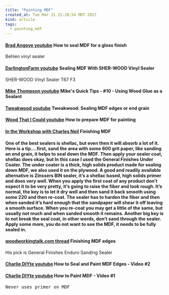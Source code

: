 ```yaml
---
title: "Painting MDF"
created_at: Tue Mar 21 21:28:54 MDT 2017
kind: article
tags:
  - painting_mdf
---
```


<h4>
  <a href="https://www.youtube.com/watch?v=YRPHjUt6Hww" target="_blank">Brad Angove youtube</a>
  How to seal MDF for a gloss finish
</h4>

Behlen vinyl sealer

<h4>
  <a href="https://www.youtube.com/watch?v=8W3CSl-dlys" target="_blank">DarlingtonFarm youtube</a>
  Sealing MDF With SHER-WOOD Vinyl Sealer
</h4>

SHER-WOOD Vinyl Sealer T67 F3

<h4>
  <a href="https://www.youtube.com/watch?v=_o8k31i5nNw" target="_blank">Mike Thompson youtube</a>
  Mike's Quick Tips - #10 - Using Wood Glue as a Sealant
</h4>

<h4>
  <a href="https://www.youtube.com/watch?v=9xn4uM59Rv0&t=4s" target="_blank">Tweakwood youtube</a>
  Tweakwood: Sealing MDF edges or end grain
</h4>

<h4>
  <a href="https://www.youtube.com/watch?v=365NCXLdljY" target="_blank">Wood That I Could youtube</a>
  How to prepare MDF for painting
</h4>

<h4>
  <a href="https://intheworkshop.wordpress.com/2009/01/29/finishing-mdf/" target="_blank">In the Workshop with Charles Neil</a>
  Finishing MDF
<h4>

One of the best sealers is shellac, but even then it will absorb a lot
of it. Here is a tip….first, sand the area with some 600 grit paper,
like sanding an end grain, it helps to seal down the MDF. Then apply
your sealer coat, shellac does okay, but In this case I used the General
Finishes Under Coater. The under coater is a thick, high solids product
made for sealing down MDF, we also used it on the plywood. A good and
readily available alternative is Zinssers BIN sealer, it’s a shellac
based, high solids primer and does very well. When you apply the first
coat of any product don’t expect it to be very pretty, it’s going to
raise the fiber and look rough. It’s normal, the key is to let it dry
well and then sand it back smooth using  some 220 and then re-coat. The
sealer has to harden the fiber and then when sanded it’s hard enough
that the sandpaper will shear it off leaving a smooth surface. When you
re-coat you may get a little of the same, but usually not much and when
sanded smooth it remains. Another big key is to not break the seal coat,
in other words, don’t sand through the sealer. Apply some more, you
do not want to see the MDF, it needs to be fully sealed in.

<h4>
  <a href="http://www.woodworkingtalk.com/f8/finishing-mdf-edges-49113/#post453814" target="_blank">woodworkingtalk.com thread</a>
  Finishing MDF edges
</h4>

His pick is General Finishes Enduro Sanding Sealer

<h4>
  <a href="https://www.youtube.com/watch?v=8fOSqWtR9Xo" target="_blank">Charlie DIYte youtube</a>
  How to Seal and Paint MDF Edges - Video #2
</h4>

<h4>
  <a href="https://www.youtube.com/watch?v=O7_JhgkD-og" target="_blank">Charlie DIYte youtube</a>
  How to Paint MDF - Video #1
</h4>

<pre>
Never uses primer on MDF
</pre>

<!--
html boilerplate
<a href="" target="_blank"></a>
<a name=""></a>
<img src="" width="400px">
<ul>
  <li></li>
</ul>
<pre>
</pre>
<pre><code>
</code></pre>
<math xmlns='http://www.w3.org/1998/Math/MathML' display='block'>
</math>
-->
